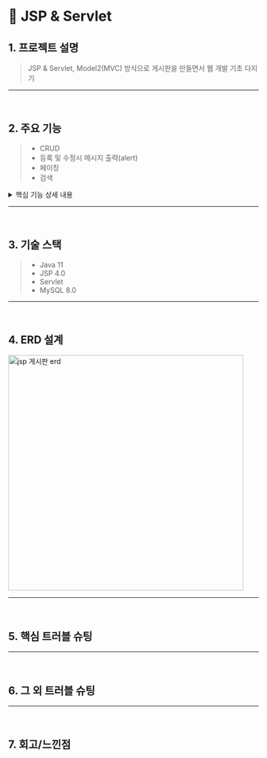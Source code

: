# 📌 JSP & Servlet

## 1. 프로젝트 설명
> JSP & Servlet, Model2(MVC) 방식으로 게시판을 만들면서 웹 개발 기초 다지기

* * *

</br>

## 2. 주요 기능
> - CRUD
> - 등록 및 수정시 메시지 출력(alert)
> - 페이징
> - 검색
<details>
  <summary>핵심 기능 상세 내용</summary>
  dao를 이용한 service 로직 분리
  <a href="https://www.naver.com/">코드 확인</a>
</details>

* * *

</br>

## 3. 기술 스택
> - Java 11
> - JSP 4.0
> - Servlet 
> - MySQL 8.0

* * *

</br>

## 4. ERD 설계
<img width="473" alt="jsp 게시판 erd" src="https://user-images.githubusercontent.com/90013342/209227060-fa40bbc8-534b-4e07-b9c6-c9f8faba7be4.png">

* * *

</br>

## 5. 핵심 트러블 슈팅

* * *

</br>

## 6. 그 외 트러블 슈팅

* * *

</br>

## 7. 회고/느낀점
